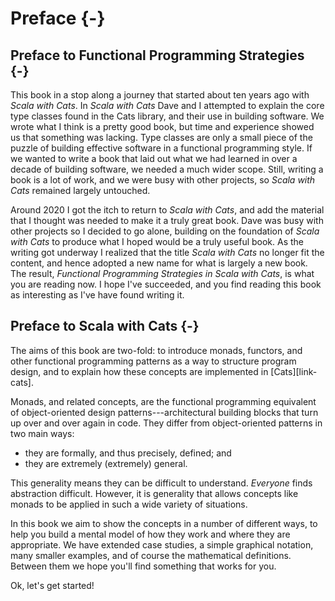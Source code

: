 # Preface {-}

## Preface to Functional Programming Strategies {-}

This book in a stop along a journey that started about ten years ago with *Scala with Cats*.
In *Scala with Cats* Dave and I attempted to explain the core type classes found in the Cats library, and their use in building software.
We wrote what I think is a pretty good book, but time and experience showed us that something was lacking.
Type classes are only a small piece of the puzzle of building effective software in a functional programming style.
If we wanted to write a book that laid out what we had learned in over a decade of building software, we needed a much wider scope.
Still, writing a book is a lot of work, and we were busy with other projects, so *Scala with Cats* remained largely untouched.

Around 2020 I got the itch to return to *Scala with Cats*, and add the material that I thought was needed to make it a truly great book.
Dave was busy with other projects so I decided to go alone, building on the foundation of *Scala with Cats* to produce what I hoped would be a truly useful book.
As the writing got underway I realized that the title *Scala with Cats* no longer fit the content, and hence adopted a new name for what is largely a new book.
The result, *Functional Programming Strategies in Scala with Cats*, is what you are reading now.
I hope I've succeeded, and you find reading this book as interesting as I've have found writing it.


## Preface to Scala with Cats {-}

The aims of this book are two-fold:
to introduce monads, functors, and other functional programming patterns
as a way to structure program design,
and to explain how these concepts are implemented in [Cats][link-cats].

Monads, and related concepts, are the functional programming equivalent
of object-oriented design patterns---architectural building blocks
that turn up over and over again in code.
They differ from object-oriented patterns in two main ways:

- they are formally, and thus precisely, defined; and
- they are extremely (extremely) general.

This generality means they can be difficult to understand.
*Everyone* finds abstraction difficult.
However, it is generality that allows concepts like monads
to be applied in such a wide variety of situations.

In this book we aim to show the concepts in a number of different ways,
to help you build a mental model
of how they work and where they are appropriate.
We have extended case studies, a simple graphical notation,
many smaller examples, and of course the mathematical definitions.
Between them we hope you'll find something that works for you.

Ok, let's get started!
